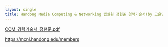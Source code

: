 ```yaml
---
layout: single
title: Handong Media Computing & Networking 랩실원 정현준 경력기술서(by 고윤민 교수님)
---
```



[CCM_경력기술서_정현준.pdf](https://github.com/user-attachments/files/17717935/CCM_._.pdf)

https://mcnl.handong.edu/members
